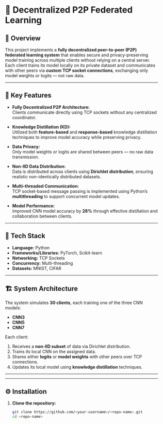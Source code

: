 # 🧠 Decentralized P2P Federated Learning

## 📘 Overview
This project implements a **fully decentralized peer-to-peer (P2P) federated learning system** that enables secure and privacy-preserving model training across multiple clients without relying on a central server.  
Each client trains its model locally on its private dataset and communicates with other peers via **custom TCP socket connections**, exchanging only model weights or logits — not raw data.

---

## 🚀 Key Features
- **Fully Decentralized P2P Architecture:**  
  Clients communicate directly using TCP sockets without any centralized coordinator.

- **Knowledge Distillation (KD):**  
  Utilized both **feature-based** and **response-based** knowledge distillation techniques to improve model accuracy while preserving privacy.

- **Data Privacy:**  
  Only model weights or logits are shared between peers — no raw data transmission.

- **Non-IID Data Distribution:**  
  Data is distributed across clients using **Dirichlet distribution**, ensuring realistic non-identically distributed datasets.

- **Multi-threaded Communication:**  
  TCP socket-based message passing is implemented using Python’s **multithreading** to support concurrent model updates.

- **Model Performance:**  
  Improved CNN model accuracy by **28%** through effective distillation and collaboration between clients.

---

## 🧩 Tech Stack
- **Language:** Python  
- **Frameworks/Libraries:** PyTorch, Scikit-learn  
- **Networking:** TCP Sockets  
- **Concurrency:** Multi-threading  
- **Datasets:** MNIST, CIFAR  

---

## 🏗️ System Architecture
The system simulates **30 clients**, each training one of the three CNN models:
- **CNN3**
- **CNN5**
- **CNN7**

Each client:
1. Receives a **non-IID subset** of data via Dirichlet distribution.  
2. Trains its local CNN on the assigned data.  
3. Shares either **logits** or **model weights** with other peers over TCP connections.  
4. Updates its local model using **knowledge distillation** techniques.

---

---

## ⚙️ Installation

1. **Clone the repository:**
   ```bash
   git clone https://github.com/<your-username>/<repo-name>.git
   cd <repo-name>
